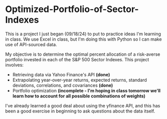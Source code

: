 # Optimized-Portfolio-of-Sector-Indexes
This is a project I just began (09/18/24) to put to practice ideas I'm learning in class. We use Excel in class, but I'm doing this with Python so I can make use of API-sourced data.

My objective is to determine the optimal percent allocation of a risk-averse portfolio invested in each of the S&P 500 Sector Indexes. This project involves:
- Retrieving data via Yahoo Finance's API **(done)**
- Extrapolating year-over-year returns, expected returns, standard deviations, correlations, and covariances **(done)**
- Portfolio optimization **(incomplete - I'm hoping in class tomorrow we'll learn how to account for all possible combinations of weights)**

I've already learned a good deal about using the yfinance API, and this has been a good exercise in beginning to ask questions about the data itself.
